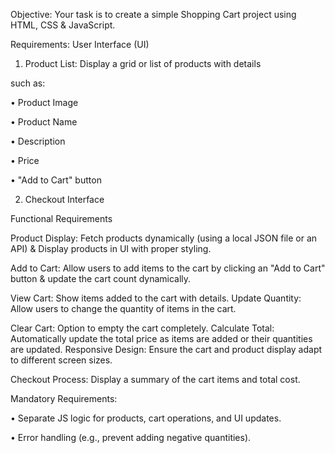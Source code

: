 Objective: Your task is to create a simple Shopping Cart project using HTML, CSS & JavaScript.

Requirements: User Interface (UI)

1. Product List: Display a grid or list of products with details

such as:

• Product Image

• Product Name

• Description

• Price

• "Add to Cart" button

2. Checkout Interface

Functional Requirements

Product Display: Fetch products dynamically (using a local JSON file or an API) & Display products in UI with proper styling.

Add to Cart: Allow users to add items to the cart by clicking an "Add to Cart" button & update the cart count dynamically.

View Cart: Show items added to the cart with details. Update Quantity: Allow users to change the quantity of items in the cart.

Clear Cart: Option to empty the cart completely. Calculate Total: Automatically update the total price as items are added or their quantities are updated. Responsive Design: Ensure the cart and product display adapt to different screen sizes.

Checkout Process: Display a summary of the cart items and total cost.

Mandatory Requirements:

• Separate JS logic for products, cart operations, and UI updates.

• Error handling (e.g., prevent adding negative quantities).
